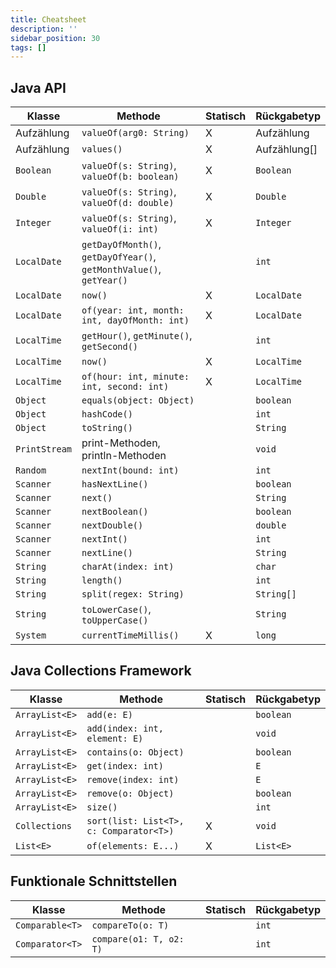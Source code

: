 ```yaml
---
title: Cheatsheet
description: ''
sidebar_position: 30
tags: []
---
```


## Java API

| Klasse        | Methode                                                             | Statisch | Rückgabetyp  |
| ------------- | ------------------------------------------------------------------- | -------- | ------------ |
| Aufzählung    | `valueOf(arg0: String)`                                             | X        | Aufzählung   |
| Aufzählung    | `values()`                                                          | X        | Aufzählung[] |
| `Boolean`     | `valueOf(s: String)`, `valueOf(b: boolean)`                         | X        | `Boolean`    |
| `Double`      | `valueOf(s: String)`, `valueOf(d: double)`                          | X        | `Double`     |
| `Integer`     | `valueOf(s: String)`, `valueOf(i: int)`                             | X        | `Integer`    |
| `LocalDate`   | `getDayOfMonth()`, `getDayOfYear()`, `getMonthValue()`, `getYear()` |          | `int`        |
| `LocalDate`   | `now()`                                                             | X        | `LocalDate`  |
| `LocalDate`   | `of(year: int, month: int, dayOfMonth: int)`                        | X        | `LocalDate`  |
| `LocalTime`   | `getHour()`, `getMinute()`, `getSecond()`                           |          | `int`        |
| `LocalTime`   | `now()`                                                             | X        | `LocalTime`  |
| `LocalTime`   | `of(hour: int, minute: int, second: int)`                           | X        | `LocalTime`  |
| `Object`      | `equals(object: Object)`                                            |          | `boolean`    |
| `Object`      | `hashCode()`                                                        |          | `int`        |
| `Object`      | `toString()`                                                        |          | `String`     |
| `PrintStream` | print-Methoden, println-Methoden                                    |          | `void`       |
| `Random`      | `nextInt(bound: int)`                                               |          | `int`        |
| `Scanner`     | `hasNextLine()`                                                     |          | `boolean`    |
| `Scanner`     | `next()`                                                            |          | `String`     |
| `Scanner`     | `nextBoolean()`                                                     |          | `boolean`    |
| `Scanner`     | `nextDouble()`                                                      |          | `double`     |
| `Scanner`     | `nextInt()`                                                         |          | `int`        |
| `Scanner`     | `nextLine()`                                                        |          | `String`     |
| `String`      | `charAt(index: int)`                                                |          | `char`       |
| `String`      | `length()`                                                          |          | `int`        |
| `String`      | `split(regex: String)`                                              |          | `String[]`   |
| `String`      | `toLowerCase()`, `toUpperCase()`                                    |          | `String`     |
| `System`      | `currentTimeMillis()`                                               | X        | `long`       |

## Java Collections Framework

| Klasse         | Methode                                 | Statisch | Rückgabetyp |
| -------------- | --------------------------------------- | -------- | ----------- |
| `ArrayList<E>` | `add(e: E)`                             |          | `boolean`   |
| `ArrayList<E>` | `add(index: int, element: E)`           |          | `void`      |
| `ArrayList<E>` | `contains(o: Object)`                   |          | `boolean`   |
| `ArrayList<E>` | `get(index: int)`                       |          | `E`         |
| `ArrayList<E>` | `remove(index: int)`                    |          | `E`         |
| `ArrayList<E>` | `remove(o: Object)`                     |          | `boolean`   |
| `ArrayList<E>` | `size()`                                |          | `int`       |
| `Collections`  | `sort(list: List<T>, c: Comparator<T>)` | X        | `void`      |
| `List<E>`      | `of(elements: E...)`                    | X        | `List<E>`   |

## Funktionale Schnittstellen

| Klasse          | Methode                 | Statisch | Rückgabetyp |
| --------------- | ----------------------- | -------- | ----------- |
| `Comparable<T>` | `compareTo(o: T)`       |          | `int`       |
| `Comparator<T>` | `compare(o1: T, o2: T)` |          | `int`       |
